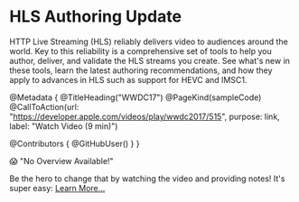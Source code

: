 # HLS Authoring Update

HTTP Live Streaming (HLS) reliably delivers video to audiences around the world. Key to this reliability is a comprehensive set of tools to help you author, deliver, and validate the HLS streams you create. See what's new in these tools, learn the latest authoring recommendations, and how they apply to advances in HLS such as support for HEVC and IMSC1.

@Metadata {
   @TitleHeading("WWDC17")
   @PageKind(sampleCode)
   @CallToAction(url: "https://developer.apple.com/videos/play/wwdc2017/515", purpose: link, label: "Watch Video (9 min)")

   @Contributors {
      @GitHubUser(<replace this with your GitHub handle>)
   }
}

😱 "No Overview Available!"

Be the hero to change that by watching the video and providing notes! It's super easy:
 [Learn More…](https://wwdcnotes.com/documentation/wwdcnotes/contributing)
